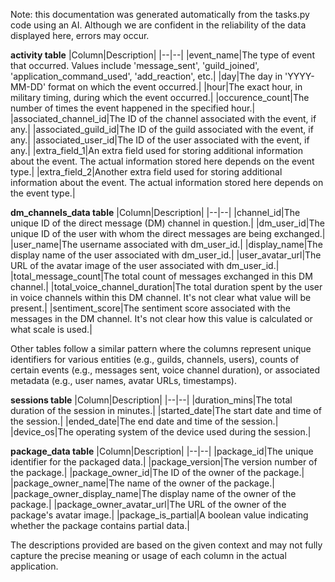 Note: this documentation was generated automatically from the tasks.py code using an AI. Although we are confident in the reliability of the data displayed here, errors may occur.


**activity table**
|Column|Description|
|--|--|
|event_name|The type of event that occurred. Values include 'message_sent', 'guild_joined', 'application_command_used', 'add_reaction', etc.|
|day|The day in 'YYYY-MM-DD' format on which the event occurred.|
|hour|The exact hour, in military timing, during which the event occurred.|
|occurence_count|The number of times the event happened in the specified hour.|
|associated_channel_id|The ID of the channel associated with the event, if any.|
|associated_guild_id|The ID of the guild associated with the event, if any.|
|associated_user_id|The ID of the user associated with the event, if any.|
|extra_field_1|An extra field used for storing additional information about the event. The actual information stored here depends on the event type.|
|extra_field_2|Another extra field used for storing additional information about the event. The actual information stored here depends on the event type.|

**dm_channels_data table**
|Column|Description|
|--|--|
|channel_id|The unique ID of the direct message (DM) channel in question.|
|dm_user_id|The unique ID of the user with whom the direct messages are being exchanged.|
|user_name|The username associated with dm_user_id.|
|display_name|The display name of the user associated with dm_user_id.|
|user_avatar_url|The URL of the avatar image of the user associated with dm_user_id.|
|total_message_count|The total count of messages exchanged in this DM channel.|
|total_voice_channel_duration|The total duration spent by the user in voice channels within this DM channel. It's not clear what value will be present.|
|sentiment_score|The sentiment score associated with the messages in the DM channel. It's not clear how this value is calculated or what scale is used.|

Other tables follow a similar pattern where the columns represent unique identifiers for various entities (e.g., guilds, channels, users), counts of certain events (e.g., messages sent, voice channel duration), or associated metadata (e.g., user names, avatar URLs, timestamps).

**sessions table**
|Column|Description|
|--|--|
|duration_mins|The total duration of the session in minutes.|
|started_date|The start date and time of the session.|
|ended_date|The end date and time of the session.|
|device_os|The operating system of the device used during the session.|

**package_data table**
|Column|Description|
|--|--|
|package_id|The unique identifier for the packaged data.|
|package_version|The version number of the package.|
|package_owner_id|The ID of the owner of the package.|
|package_owner_name|The name of the owner of the package.|
|package_owner_display_name|The display name of the owner of the package.|
|package_owner_avatar_url|The URL of the owner of the package's avatar image.|
|package_is_partial|A boolean value indicating whether the package contains partial data.|

The descriptions provided are based on the given context and may not fully capture the precise meaning or usage of each column in the actual application.